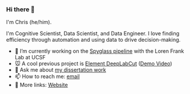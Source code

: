 ### Hi there 👋

I'm Chris (he/him). 

I'm Cognitive Scientist, Data Scientist, and Data Engineer. I love finding efficiency through automation and using data to drive decision-making.

- 🔭 I’m currently working on the [Spyglass pipeline](https://github.com/LorenFrankLab/spyglass) with the Loren Frank Lab at UCSF
- 🐭 A cool previous project is [Element DeepLabCut](https://github.com/cbroz1/element-deeplabcut) ([Demo Video](hteeetps://www.youtube.com/watch?v=8FDjTuQ52gQ))
- 💬 Ask me about [my dissertation work](https://www.sciencedirect.com/science/article/pii/S000169181930335X?casa_token=inS2TPkP6MYAAAAA:HqlD4cQMZ5H-dB6LVbjlykO5B95w63iYS8S-97d64kEFARoxuSdeC4KaEqzHbR-8qffqSClsGg)
- 📫 How to reach me: [email](mailto:CBrozdowski@yahoo.com)
- 🔗 More links: [Website](https://chris-broz.carrd.co/)

<!--
**CBroz1/CBroz1** is a ✨ _special_ ✨ repository because its `README.md` (this file) appears on your GitHub profile.

Here are some ideas to get you started:

- 🧙‍♂️ My current hobby project is a serialized novel called [Pack Theatrics](https://cbroz1.github.io/PackTheatrics/)
- 🔭 I’m currently working on ...
- 🌱 I’m currently learning ...
- 👯 I’m looking to collaborate on ...
- 🤔 I’m looking for help with ...
- 💬 Ask me about ...
- 📫 How to reach me: ...
- 😄 Pronouns: ...
- ⚡ Fun fact: ...
-->
